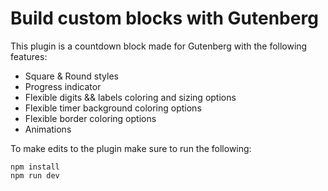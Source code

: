 # Build custom blocks with Gutenberg

This plugin is a countdown block made for Gutenberg with the following features:
- Square & Round styles
- Progress indicator
- Flexible digits && labels coloring and sizing options
- Flexible timer background coloring options
- Flexible border coloring options
- Animations

To make edits to the plugin make sure to run the following:

```
npm install
npm run dev
```
